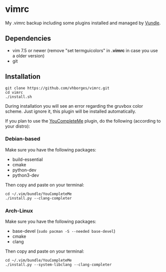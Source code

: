 # vimrc
My .vimrc backup including some plugins installed and managed by [Vundle](https://github.com/VundleVim/Vundle.vim).

## Dependencies
- vim 7.5 or newer (remove "set termguicolors" in **.vimrc** in case you use a older version)
- git

## Installation
```
git clone https://github.com/vhborges/vimrc.git
cd vimrc
./install.sh
```
During installation you will see an error regarding the gruvbox color scheme. Just ignore it, this plugin will be installed automatically.

If you plan to use the [YouCompleteMe](https://github.com/Valloric/YouCompleteMe) plugin, do the following (according to your distro):

### Debian-based
Make sure you have the following packages:

- build-essential
- cmake
- python-dev
- python3-dev

Then copy and paste on your terminal:
```
cd ~/.vim/bundle/YouCompleteMe
./install.py --clang-completer
```

### Arch-Linux
Make sure you have the following packages:

- base-devel (`sudo pacman -S --needed base-devel`)
- cmake
- clang

Then copy and paste on your terminal:
```
cd ~/.vim/bundle/YouCompleteMe
./install.py --system-libclang --clang-completer
```
